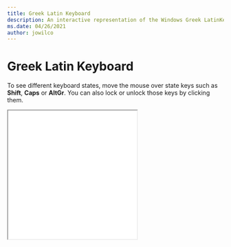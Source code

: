 ```yaml
---
title: Greek Latin Keyboard
description: An interactive representation of the Windows Greek LatinKeyboard. To see different keyboard states, click or move the mouse over the state keys.
ms.date: 04/26/2021
author: jowilco
---
```


# Greek Latin Keyboard

To see different keyboard states, move the mouse over state keys such as **Shift**, **Caps** or **AltGr**. You can also lock or unlock those keys by clicking them.

<iframe src="kbdgkl.html" height="300"></iframe>
